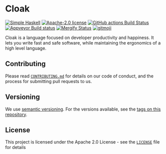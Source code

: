 # Cloak

[![Simple Haskell](http://simplehaskell.org/badges/badge.svg)](http://simplehaskell.org)
[![Apache-2.0 license](https://img.shields.io/badge/license-Apache--2.0-blue.svg)](LICENSE)
[![GitHub actions Build Status](https://img.shields.io/endpoint.svg?url=https%3A%2F%2Factions-badge.atrox.dev%2Fcloak-lang%2Fcloak%2Fbadge%3Fref%3Dmaster&style=flat)](https://actions-badge.atrox.dev/cloak-lang/cloak/goto?ref=master)
[![Appveyor Build status](https://ci.appveyor.com/api/projects/status/ph5yumg080iag1ti/branch/master?svg=true)](https://ci.appveyor.com/project/NickSeagull/cloak/branch/master)
[![Mergify Status][mergify-status]][mergify]
[![gitmoji](https://img.shields.io/badge/gitmoji-%20%F0%9F%98%9C%20%F0%9F%98%8D-FFDD67.svg)](https://gitmoji.carloscuesta.me)

Cloak is a language focused on developer productivity and happiness. It lets you write fast and safe software, while maintaining the ergonomics of a high level language.

## Contributing

Please read [`CONTRIBUTING.md`](CONTRIBUTING.md) for details on our code of conduct, and the process for submitting pull requests to us.

## Versioning

We use [semantic versioning](http://semver.org/). For the versions available, see the [tags on this repository](https://github.com/cloak-lang/cloak/tags).

## License

This project is licensed under the Apache 2.0 License - see the [`LICENSE`](LICENSE) file for details

[mergify]: https://mergify.io
[mergify-status]: https://img.shields.io/endpoint.svg?url=https://gh.mergify.io/badges/cloak-lang/cloak&style=flat

